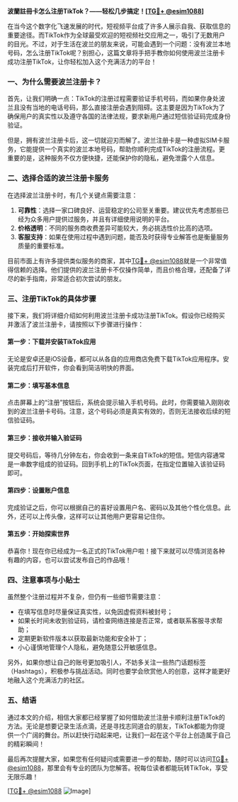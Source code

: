 **波蘭註冊卡怎么注册TikTok？——轻松几步搞定！[[TG💪+ @esim1088](https://t.me/s/esim1088)]**

在当今这个数字化飞速发展的时代，短视频平台成了许多人展示自我、获取信息的重要途径。而TikTok作为全球最受欢迎的短视频社交应用之一，吸引了无数用户的目光。不过，对于生活在波兰的朋友来说，可能会遇到一个问题：没有波兰本地号码，怎么注册TikTok呢？别担心，这篇文章将手把手教你如何使用波兰注册卡成功注册TikTok，让你轻松加入这个充满活力的平台！

### 一、为什么需要波兰注册卡？

首先，让我们明确一点：TikTok的注册过程需要验证手机号码，而如果你身处波兰且没有当地的电话号码，那么直接注册会遇到阻碍。这主要是因为TikTok为了确保用户的真实性以及遵守各国的法律法规，要求新用户通过短信验证码完成身份验证。

但是，拥有波兰注册卡后，这一切就迎刃而解了。波兰注册卡是一种虚拟SIM卡服务，它能提供一个真实的波兰本地号码，帮助你顺利完成TikTok的注册流程。更重要的是，这种服务不仅方便快捷，还能保护你的隐私，避免泄露个人信息。

### 二、选择合适的波兰注册卡服务

在选择波兰注册卡时，有几个关键点需要注意：

1. **可靠性**：选择一家口碑良好、运营稳定的公司至关重要。建议优先考虑那些已经为众多用户提供过服务，并且有详细使用说明的平台。
2. **价格透明**：不同的服务商收费差异可能较大，务必挑选性价比高的选项。
3. **客服支持**：如果在使用过程中遇到问题，能否及时获得专业解答也是衡量服务质量的重要标准。

目前市面上有许多提供类似服务的商家，其中[TG💪+ @esim1088](https://t.me/s/esim1088)就是一个非常值得信赖的选择。他们提供的波兰注册卡不仅操作简单，而且价格合理，还配备了详尽的新手指南，非常适合初次尝试的朋友。

### 三、注册TikTok的具体步骤

接下来，我们将详细介绍如何利用波兰注册卡成功注册TikTok。假设你已经购买并激活了波兰注册卡，请按照以下步骤进行操作：

#### 第一步：下载并安装TikTok应用
无论是安卓还是iOS设备，都可以从各自的应用商店免费下载TikTok应用程序。安装完成后打开软件，你会看到简洁明快的界面。

#### 第二步：填写基本信息
点击屏幕上的“注册”按钮后，系统会提示输入手机号码。此时，你需要输入刚刚收到的波兰注册卡号码。注意，这个号码必须是真实有效的，否则无法接收后续的短信验证码。

#### 第三步：接收并输入验证码
提交号码后，等待几分钟左右，你会收到一条来自TikTok的短信。短信内容通常是一串数字组成的验证码。回到手机上的TikTok页面，在指定位置输入该验证码即可。

#### 第四步：设置账户信息
完成验证之后，你可以根据自己的喜好设置用户名、密码以及其他个性化信息。此外，还可以上传头像，这样可以让其他用户更容易记住你。

#### 第五步：开始探索世界
恭喜你！现在你已经成为一名正式的TikTok用户啦！接下来就可以尽情浏览各种有趣的内容，也可以尝试发布自己的作品哦！

### 四、注意事项与小贴士

虽然整个注册过程并不复杂，但仍有一些细节需要注意：

- 在填写信息时尽量保证真实性，以免因虚假资料被封号；
- 如果长时间未收到验证码，请检查网络连接是否正常，或者联系客服寻求帮助；
- 定期更新软件版本以获取最新功能和安全补丁；
- 小心谨慎地管理个人隐私，避免随意公开敏感信息。

另外，如果你想让自己的账号更加吸引人，不妨多关注一些热门话题标签（Hashtags），积极参与挑战活动。同时也要学会欣赏他人的创意，这样才能更好地融入这个充满活力的社区。

### 五、结语

通过本文的介绍，相信大家都已经掌握了如何借助波兰注册卡顺利注册TikTok的方法。无论是想要记录生活点滴，还是寻找志同道合的朋友，TikTok都能为你提供一个广阔的舞台。所以赶快行动起来吧，让我们一起在这个平台上创造属于自己的精彩瞬间！

最后再次提醒大家，如果您有任何疑问或需要进一步的帮助，随时可以访问[TG💪+ @esim1088](https://t.me/s/esim1088)，那里会有专业的团队为您解答。祝每位读者都能玩转TikTok，享受无限乐趣！

[[TG💪+ @esim1088](https://t.me/s/esim1088) ![Image](https://i.postimg.cc/4NQfJmqS/Snipaste-2025-05-13-00-14-12.png)]